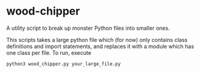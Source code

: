 # wood-chipper
A utility script to break up monster Python files into smaller ones.

This scripts takes a large python file which (for now) only contains class definitions and import statements, and replaces it with a module which has one class per file. To run, execute
```
python3 wood_chipper.py your_large_file.py
```
